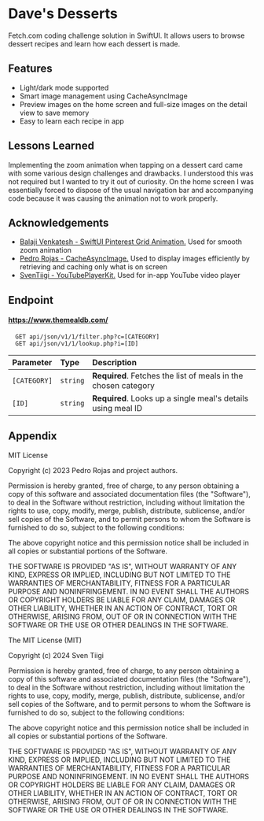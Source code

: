 
# Dave's Desserts

Fetch.com coding challenge solution in SwiftUI. It allows users to browse dessert recipes and learn how each dessert is made.


## Features

- Light/dark mode supported
- Smart image management using CacheAsyncImage
- Preview images on the home screen and full-size images on the detail view to save memory
- Easy to learn each recipe in app


## Lessons Learned

Implementing the zoom animation when tapping on a dessert card came with some various design challenges and drawbacks. I understood this was not required but I wanted to try it out of curiosity. On the home screen I was essentially forced to dispose of the usual navigation bar and accompanying code because it was causing the animation not to work properly.

## Acknowledgements

 - [Balaji Venkatesh - SwiftUI Pinterest Grid Animation.](https://www.youtube.com/watch?v=fBCu7rM5Vkw) Used for smooth zoom animation
  - [Pedro Rojas - CacheAsyncImage.](https://www.youtube.com/watch?v=KhGyiOk3Yzk) Used to display images efficiently by retrieving and caching only what is on screen
 - [SvenTiigi - YouTubePlayerKit.](https://github.com/SvenTiigi/YouTubePlayerKit?tab=MIT-1-ov-file) Used for in-app YouTube video player


## Endpoint

#### https://www.themealdb.com/

```http
  GET api/json/v1/1/filter.php?c=[CATEGORY]
  GET api/json/v1/1/lookup.php?i=[ID]
```

| Parameter | Type     | Description                       |
| :-------- | :------- | :-------------------------------- |
| `[CATEGORY]`      | `string` | **Required**. Fetches the list of meals in the chosen category |
 `[ID]`      | `string` | **Required**. Looks up a single meal's details using meal ID|


## Appendix

MIT License

Copyright (c) 2023 Pedro Rojas and project authors.

Permission is hereby granted, free of charge, to any person obtaining a copy
of this software and associated documentation files (the "Software"), to deal
in the Software without restriction, including without limitation the rights
to use, copy, modify, merge, publish, distribute, sublicense, and/or sell
copies of the Software, and to permit persons to whom the Software is
furnished to do so, subject to the following conditions:

The above copyright notice and this permission notice shall be included in all
copies or substantial portions of the Software.

THE SOFTWARE IS PROVIDED "AS IS", WITHOUT WARRANTY OF ANY KIND, EXPRESS OR
IMPLIED, INCLUDING BUT NOT LIMITED TO THE WARRANTIES OF MERCHANTABILITY,
FITNESS FOR A PARTICULAR PURPOSE AND NONINFRINGEMENT. IN NO EVENT SHALL THE
AUTHORS OR COPYRIGHT HOLDERS BE LIABLE FOR ANY CLAIM, DAMAGES OR OTHER
LIABILITY, WHETHER IN AN ACTION OF CONTRACT, TORT OR OTHERWISE, ARISING FROM,
OUT OF OR IN CONNECTION WITH THE SOFTWARE OR THE USE OR OTHER DEALINGS IN THE
SOFTWARE.

The MIT License (MIT)

Copyright (c) 2024 Sven Tiigi

Permission is hereby granted, free of charge, to any person obtaining a copy
of this software and associated documentation files (the "Software"), to deal
in the Software without restriction, including without limitation the rights
to use, copy, modify, merge, publish, distribute, sublicense, and/or sell
copies of the Software, and to permit persons to whom the Software is
furnished to do so, subject to the following conditions:

The above copyright notice and this permission notice shall be included in all
copies or substantial portions of the Software.

THE SOFTWARE IS PROVIDED "AS IS", WITHOUT WARRANTY OF ANY KIND, EXPRESS OR
IMPLIED, INCLUDING BUT NOT LIMITED TO THE WARRANTIES OF MERCHANTABILITY,
FITNESS FOR A PARTICULAR PURPOSE AND NONINFRINGEMENT. IN NO EVENT SHALL THE
AUTHORS OR COPYRIGHT HOLDERS BE LIABLE FOR ANY CLAIM, DAMAGES OR OTHER
LIABILITY, WHETHER IN AN ACTION OF CONTRACT, TORT OR OTHERWISE, ARISING FROM,
OUT OF OR IN CONNECTION WITH THE SOFTWARE OR THE USE OR OTHER DEALINGS IN THE
SOFTWARE.
